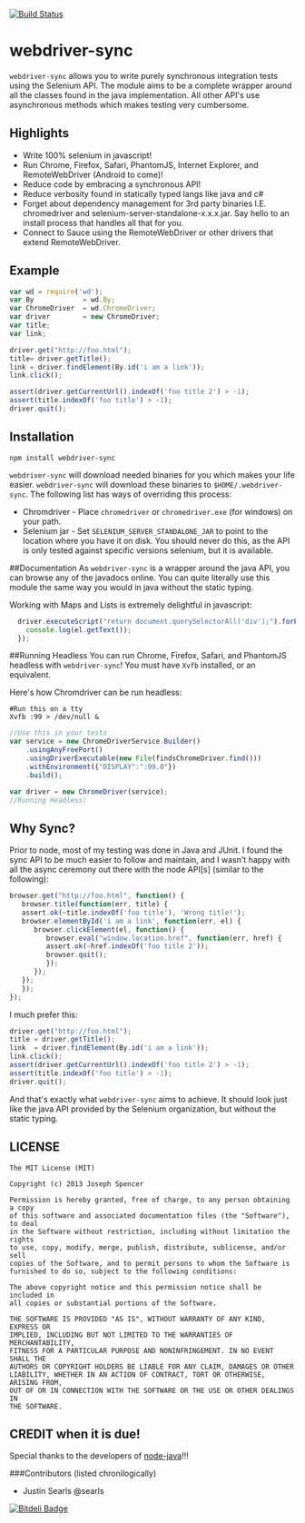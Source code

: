 [![Build Status](https://travis-ci.org/jsdevel/webdriver-sync.png)](https://travis-ci.org/jsdevel/webdriver-sync)

# webdriver-sync

`webdriver-sync` allows you to write purely synchronous integration tests using
the Selenium API.  The module aims to be a complete wrapper around all the
classes found in the java implementation.  All other API's use asynchronous methods which
makes testing very cumbersome.

## Highlights

* Write 100% selenium in javascript!
* Run Chrome, Firefox, Safari, PhantomJS, Internet Explorer, and RemoteWebDriver (Android to come)!
* Reduce code by embracing a synchronous API!
* Reduce verbosity found in statically typed langs like java and c#
* Forget about dependency management for 3rd party binaries I.E. chromedriver and selenium-server-standalone-x.x.x.jar.  Say hello to an install process that handles all that for you.
* Connect to Sauce using the RemoteWebDriver or other drivers that extend RemoteWebDriver.

## Example
````javascript
var wd = require('wd');
var By            = wd.By;
var ChromeDriver  = wd.ChromeDriver;
var driver        = new ChromeDriver;
var title;
var link;

driver.get("http://foo.html");
title= driver.getTitle();
link = driver.findElement(By.id('i am a link'));
link.click();

assert(driver.getCurrentUrl().indexOf('foo title 2') > -1);
assert(title.indexOf('foo title') > -1);
driver.quit();
````

## Installation
`npm install webdriver-sync`

`webdriver-sync` will download needed binaries for you which makes your life
easier.  `webdriver-sync` will download these binaries to `$HOME/.webdriver-sync`.
The following list has ways of overriding this process:

* Chromdriver - Place `chromedriver` or `chromedriver.exe` (for windows) on your
path.
* Selenium jar - Set `SELENIUM_SERVER_STANDALONE_JAR` to point to the location 
where you have it on disk.  You should never do this, as the API is only tested
against specific versions selenium, but it is available.

##Documentation
As `webdriver-sync` is a wrapper around the java API, you can browse any of the
javadocs online.  You can quite literally use this module the same way you
would in java without the static typing.

Working with Maps and Lists is extremely delightful in javascript:
````javascript
  driver.executeScript("return document.querySelectorAll('div');").forEach(function(el){
    console.log(el.getText());
  });
````

##Running Headless
You can run Chrome, Firefox, Safari, and PhantomJS headless with `webdriver-sync`!
You must have `Xvfb` installed, or an equivalent.

Here's how Chromdriver can be run headless:
````shell
#Run this on a tty
Xvfb :99 > /dev/null &
````

````javascript
//Use this in your tests
var service = new ChromeDriverService.Builder()
    .usingAnyFreePort()
    .usingDriverExecutable(new File(findsChromeDriver.find()))
    .withEnvironment({"DISPLAY":":99.0"})
    .build();

var driver = new ChromeDriver(service);
//Running Headless!
````
## Why Sync?

Prior to node, most of my testing was done in Java and JUnit.  I found the sync
API to be much easier to follow and maintain, and I wasn't happy with all the
async ceremony out there with the node API[s] (similar to the following):

``````javascript
browser.get("http://foo.html", function() {
   browser.title(function(err, title) {
   assert.ok(~title.indexOf('foo title'), 'Wrong title!');
   browser.elementById('i am a link', function(err, el) {
      browser.clickElement(el, function() {
         browser.eval("window.location.href", function(err, href) {
         assert.ok(~href.indexOf('foo title 2'));
         browser.quit();
         });
      });
   });
   });
});
``````

I much prefer this:

``````javascript
driver.get("http://foo.html");
title = driver.getTitle();
link  = driver.findElement(By.id('i am a link'));
link.click();
assert(driver.getCurrentUrl().indexOf('foo title 2') > -1);
assert(title.indexOf('foo title') > -1);
driver.quit();
``````

And that's exactly what `webdriver-sync` aims to achieve.  It should look just
like the java API provided by the Selenium organization, but without the static typing.


## LICENSE
``````
The MIT License (MIT)

Copyright (c) 2013 Joseph Spencer

Permission is hereby granted, free of charge, to any person obtaining a copy
of this software and associated documentation files (the "Software"), to deal
in the Software without restriction, including without limitation the rights
to use, copy, modify, merge, publish, distribute, sublicense, and/or sell
copies of the Software, and to permit persons to whom the Software is
furnished to do so, subject to the following conditions:

The above copyright notice and this permission notice shall be included in
all copies or substantial portions of the Software.

THE SOFTWARE IS PROVIDED "AS IS", WITHOUT WARRANTY OF ANY KIND, EXPRESS OR
IMPLIED, INCLUDING BUT NOT LIMITED TO THE WARRANTIES OF MERCHANTABILITY,
FITNESS FOR A PARTICULAR PURPOSE AND NONINFRINGEMENT. IN NO EVENT SHALL THE
AUTHORS OR COPYRIGHT HOLDERS BE LIABLE FOR ANY CLAIM, DAMAGES OR OTHER
LIABILITY, WHETHER IN AN ACTION OF CONTRACT, TORT OR OTHERWISE, ARISING FROM,
OUT OF OR IN CONNECTION WITH THE SOFTWARE OR THE USE OR OTHER DEALINGS IN
THE SOFTWARE.
``````

## CREDIT when it is due!
Special thanks to the developers of <a href="https://github.com/joeferner/node-java">node-java</a>!!!

###Contributors (listed chronilogically)
* Justin Searls @searls


[![Bitdeli Badge](https://d2weczhvl823v0.cloudfront.net/jsdevel/webdriver-sync/trend.png)](https://bitdeli.com/free "Bitdeli Badge")